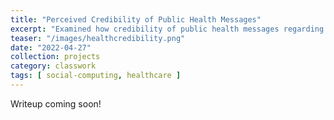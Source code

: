 ```yaml
---
title: "Perceived Credibility of Public Health Messages"
excerpt: "Examined how credibility of public health messages regarding COVID-19 varies across different platforms (Twitter, original website) and source (CDC, Georgia Department of Health, independent academics) in a controlled experiment."
teaser: "/images/healthcredibility.png"
date: "2022-04-27"
collection: projects
category: classwork
tags: [ social-computing, healthcare ]
---
```


Writeup coming soon!
